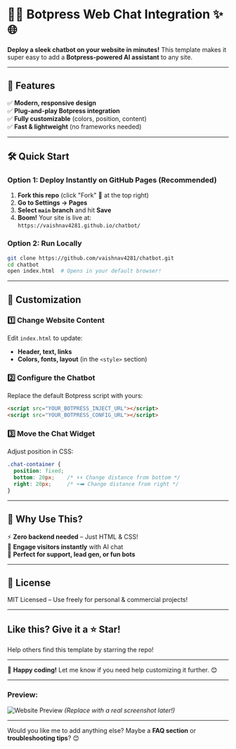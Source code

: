 # 🤖✨ **Botpress Web Chat Integration** ✨🌐  

**Deploy a sleek chatbot on your website in minutes!** This template makes it super easy to add a **Botpress-powered AI assistant** to any site.  

---

## 🚀 **Features**  

✅ **Modern, responsive design**  
✅ **Plug-and-play Botpress integration**  
✅ **Fully customizable** (colors, position, content)  
✅ **Fast & lightweight** (no frameworks needed)  

---

## 🛠 **Quick Start**  

### **Option 1: Deploy Instantly on GitHub Pages** (Recommended)  

1. **Fork this repo** (click "Fork" 🍴 at the top right)  
2. **Go to Settings → Pages**  
3. **Select `main` branch** and hit **Save**  
4. **Boom!** Your site is live at:  
   `https://vaishnav4281.github.io/chatbot/`  

### **Option 2: Run Locally**  

```bash
git clone https://github.com/vaishnav4281/chatbot.git
cd chatbot
open index.html  # Opens in your default browser!
```

---

## 🎨 **Customization**  

### **1️⃣ Change Website Content**  
Edit `index.html` to update:  
- **Header, text, links**  
- **Colors, fonts, layout** (in the `<style>` section)  

### **2️⃣ Configure the Chatbot**  
Replace the default Botpress script with yours:  
```html
<script src="YOUR_BOTPRESS_INJECT_URL"></script>
<script src="YOUR_BOTPRESS_CONFIG_URL"></script>
```

### **3️⃣ Move the Chat Widget**  
Adjust position in CSS:  
```css
.chat-container {
  position: fixed;
  bottom: 20px;    /* ⬆️⬇️ Change distance from bottom */
  right: 20px;     /* ⬅️➡️ Change distance from right */
}
```

---

## 🌟 **Why Use This?**  

⚡ **Zero backend needed** – Just HTML & CSS!  
💬 **Engage visitors instantly** with AI chat  
🎯 **Perfect for support, lead gen, or fun bots**  

---

## 📜 **License**  
MIT Licensed – Use freely for personal & commercial projects!  

---

## **Like this? Give it a ⭐️ Star!**  
Help others find this template by starring the repo!  

---

🚀 **Happy coding!** Let me know if you need help customizing it further. 😊  

---

### **Preview:**  
![Website Preview](https://via.placeholder.com/800x500/4CAF50/FFFFFF?text=Botpress+Chat+Demo) *(Replace with a real screenshot later!)*  

---  

Would you like me to add anything else? Maybe a **FAQ section** or **troubleshooting tips**? 😊
